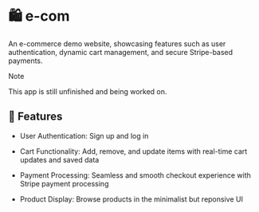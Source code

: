 # 🛍️ e-com
An e-commerce demo website, showcasing features such as user authentication, dynamic cart management, and secure Stripe-based payments.

> [!NOTE]
>
> This app is still unfinished and being worked on.

## 🚀 Features
- User Authentication: Sign up and log in

- Cart Functionality: Add, remove, and update items with real-time cart updates and saved data

- Payment Processing: Seamless and smooth checkout experience with Stripe payment processing

- Product Display: Browse products in the minimalist but reponsive UI
